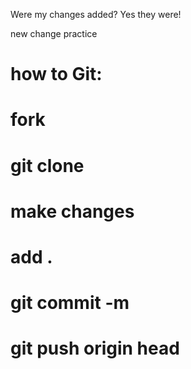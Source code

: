Were my changes added?
Yes they were!

new change practice 

# how to Git:
# fork 
# git clone 
# make changes 
# add . 
# git commit -m
# git push origin head 